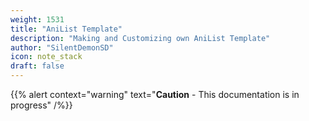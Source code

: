 ```yaml
---
weight: 1531
title: "AniList Template"
description: "Making and Customizing own AniList Template"
author: "SilentDemonSD"
icon: note_stack
draft: false
---
```


{{% alert context="warning" text="**Caution** - This documentation is in progress" /%}}
